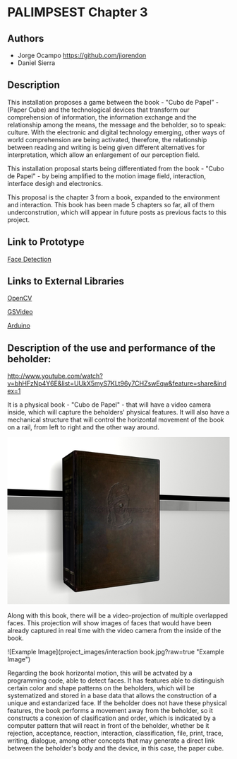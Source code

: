 # PALIMPSEST Chapter 3

## Authors
- Jorge Ocampo https://github.com/jiorendon 
- Daniel Sierra

## Description
This installation proposes a game between the book - "Cubo de Papel” - (Paper Cube) and the technological devices that transform our comprehension of information, the information exchange and the relationship among the means, the message and the beholder, so to speak: culture. With the electronic and digital technology emerging, other ways of world comprehension are being activated, therefore, the relationship between reading and writing is being given different alternatives for interpretation, which allow an enlargement of our perception field. 

This installation proposal starts being differentiated from the book - "Cubo de Papel" - by being amplified to the motion image field, interaction, interface desigh and electronics.
 
This proposal is the chapter 3 from a book, expanded to the environment and interaction. This book has been made 5 chapters so far, all of them underconstrution, which will appear in future posts as previous facts to this project.

## Link to Prototype

[Face Detection](https://github.com/jiorendon/JorgeO/tree/master/project_code/FaceDetection "Example Link")


## Links to External Libraries

[OpenCV](http://ubaa.net/shared/processing/opencv/ "OpenCV") 

[GSVideo](http://gsvideo.sourceforge.net/ "GSVideo") 

[Arduino](http://arduino.cc/es/Reference/Libraries#.UzOB4q15Pv0 "Arduino") 

## Description of the use and performance of the beholder:

http://www.youtube.com/watch?v=bhHFzNp4Y6E&list=UUkX5myS7KLt96y7CHZswEqw&feature=share&index=1

It is a physical book - "Cubo de Papel" - that will have a video camera inside, which will capture the beholders' physical features. It will also have a mechanical structure that will control the horizontal movement of the book on a rail, from left to right and the other way around.

![Example Image](project_images/book_jorgeocampo.jpg?raw=true "Example Image")

Along with this book, there will be a video-projection of multiple overlapped faces.
This projection will show images of faces that would have been already captured in real time with the video camera from the inside of the book.

![Example Image](project_images/interaction book.jpg?raw=true "Example Image")

Regarding the book horizontal motion, this will be actvated by a programming code, able to detect faces. It has features able to distinguish certain color and shape patterns on the beholders, which will be systematized and stored in a base data that allows the construction of a unique and estandarized face. If the beholder does not have these physical features, the book performs a movement away from the beholder, so it constructs a conexion of clasification and order, which is indicated by a computer pattern that will react in front of the beholder, whether be it rejection, acceptance, reaction, interaction, classification, file, print, trace, writing, dialogue, among other concepts that may generate a direct link between the beholder's body and the device, in this case, the paper cube.


